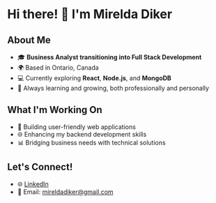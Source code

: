 # Hi there! 👋 I'm Mirelda Diker

## About Me
- 🎓 **Business Analyst transitioning into Full Stack Development**
- 🌍 Based in Ontario, Canada
- 💻 Currently exploring **React**, **Node.js**, and **MongoDB**
- 🌱 Always learning and growing, both professionally and personally

## What I'm Working On
- 🚀 Building user-friendly web applications
- 🌐 Enhancing my backend development skills
- 📊 Bridging business needs with technical solutions

## Let's Connect!
- 🌐 [LinkedIn](https://www.linkedin.com/in/mireldadiker)
- 📧 Email: mireldadiker@gmail.com
